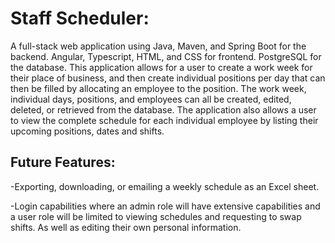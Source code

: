 # Staff Scheduler:
 
A full-stack web application using Java, Maven, and Spring Boot for the backend. Angular, Typescript, HTML, and CSS for frontend. PostgreSQL for the database. This application allows for a user to create a work week for their place of business, and then create individual positions per day that can then be filled by allocating an employee to the position. The work week, individual days, positions, and employees can all be created, edited, deleted, or retrieved from the database. The application also allows a user to view the complete schedule for each individual employee by listing their upcoming positions, dates and shifts.

## Future Features:
 -Exporting, downloading, or emailing a weekly schedule as an Excel sheet.
 
 -Login capabilities where an admin role will have extensive capabilities and a user role will be limited to viewing schedules and requesting to swap shifts. As well as editing their own personal information.
